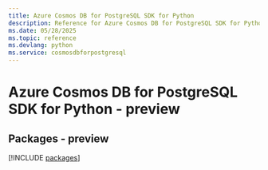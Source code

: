 ```yaml
---
title: Azure Cosmos DB for PostgreSQL SDK for Python
description: Reference for Azure Cosmos DB for PostgreSQL SDK for Python
ms.date: 05/28/2025
ms.topic: reference
ms.devlang: python
ms.service: cosmosdbforpostgresql
---
```

# Azure Cosmos DB for PostgreSQL SDK for Python - preview
## Packages - preview
[!INCLUDE [packages](cosmos-db-for-postgresql-index.md)]